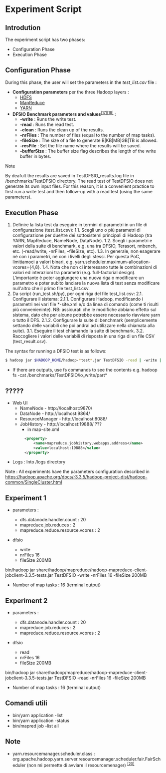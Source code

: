 # Experiment Script

## Introdution <a name="scriptintro"></a>
The experiment script has two phases:
* Configuration Phase
* Execution Phase

## Configuration Phase <a name="confphase"></a>
During this phase, the user will set the parameters in the *test_list.csv* file :
* **Configuration parameters** per the three Hadoop layers :
    * [HDFS](Parameters.md#hdfsparanalysis)
    * [MapReduce](Parameters.md#maprredparanalysis)
    * [YARN](Parameters.md#yarnparanalysis)
* **DFSIO Benchmark parameters and values**<sup>[[17]](References.md#dfsio)</sup><sup>[[18]](References.md#benchmark)</sup> :
  * **-write** : Runs the write test.
  * **-read** : Runs the read test.
  * **-clean** : Runs the clean up of the results.
  * **-nrFiles** : The number of files (equal to the number of map tasks).
  * **-fileSize** : The size of a file to generate B|KB|MB|GB|TB is allowed.
  * **-resFile** : Set the file name where the results will be saved.
  * **-bufferSize** : The buffer size flag describes the length of the write buffer in bytes.

> [!NOTE]
> By deafult the results are saved in TestDFSIO_results.log file in /benchmarks/TestDFSIO directory.
> The read test of TestDFSIO does not generate its own input files. For this reason, it is a convenient practice to first run a write test and then follow-up with a read test (using the same parameters).


## Execution Phase <a name="exphase"></a>



1. Definire la lista test da eseguire in termini di parametri in un file di configurazione (test_list.csv):
    1.1. Scegli uno o più parametri di configurazione per due/tre dei sottosistemi principali di Hadoop (tra YARN, MapReduce, NameNode, DataNode).
    1.2. Scegli i parametri e valori della suite di benchmark, e.g. una tra DFSIO, Terasort, nnbench, etc. (-read/write, -nrFiles, –fileSize, etc).
    1.3. In generale, non esagerare nè con i parametri, nè con i livelli degli stessi. Per questa PoC, limitiamoci a valori binari, e.g. yarn.scheduler.maximum-allocation-vcores={4,8}.
    1.4. Nota che non ci interessano tutte le combinazioni di valori ed interazioni tra parametri (e.g. full-factorial design). L'importante è poter aggiungere una nuova riga o modificare un parametro e poter subito lanciare la nuova lista di test senza modificare null'altro che il primo file test_list.csv.
2. Da script (run_test.sh/py), per ogni riga del file test_list.csv:
    2.1. Configurare il sistema:
        2.1.1. Configurare Hadoop, modificando i parametri nei vari file *-site.xml e/o da linea di comando (come ti risulti più convenieninte). NB: assicurati che le modifiche abbiano effetto sul sistema, dato che per alcune potrebbe essere necessario riavviare yarn o tutto il DFS.
        2.1.2. Configurare la suite di benchmark (semplicemente settando delle variabili che poi andrai ad utilizzare nella chiamata alla suite).
    3.1. Eseguire il test chiamando la suite di benchmark.
    3.2. Raccogliere i valori delle variabili di risposta in una riga di un file CSV (test_result.csv).



The syntax for running a DFSIO test is as follows:

```bash
$ hadoop jar $HADOOP_HOME/hadoop-*test*.jar TestDFSIO -read | -write | -clean [-nrFiles N] [-fileSize MB] [-resFile resultFileName] [-bufferSize Bytes]
```

* If there are outputs, use fs commands to see the contents e.g.
hadoop fs -cat /benchmarks/TestDFSIO/io_write/part*



## ?????
* Web UI
  * NameNode - http://localhost:9870/
  * DataNode -  http://localhost:9864/
  * ResourceManager - http://localhost:8088/
  * JobHistory - http://localhost:19888/ ???
      * in map-site.xml
      ```xml
        <property>
            <name>mapreduce.jobhistory.webapps.address</name>
            <value>localhost:19888</value>
        </property>
      ```
* Logs : Into /logs directory



Note : All experiments have the parameters configuration described in https://hadoop.apache.org/docs/r3.3.5/hadoop-project-dist/hadoop-common/SingleCluster.html


## Experiment 1
* parameters : 
  * dfs.datanode.handler.count : 20 
  * mapreduce.job.reduces : 2
  * mapreduce.reduce.resource.vcores : 2

* dfsio
  * write
  * nrFiles 16
  * fileSize 200MB

bin/hadoop jar share/hadoop/mapreduce/hadoop-mapreduce-client-jobclient-3.3.5-tests.jar TestDFSIO -write -nrFiles 16 -fileSize 200MB

* Number of map tasks : 16 (terminal output)


## Experiment 2

* parameters : 
  * dfs.datanode.handler.count : 20 
  * mapreduce.job.reduces : 2
  * mapreduce.reduce.resource.vcores : 2

* dfsio
  * read
  * nrFiles 16
  * fileSize 200MB

bin/hadoop jar share/hadoop/mapreduce/hadoop-mapreduce-client-jobclient-3.3.5-tests.jar TestDFSIO -read -nrFiles 16 -fileSize 200MB

* Number of map tasks : 16 (terminal output)



## Comandi utili
* bin/yarn application -list
* bin/yarn application -status <appID>
* bin/mapred job -list all

## Note
* yarn.resourcemanager.scheduler.class : org.apache.hadoop.yarn.server.resourcemanager.scheduler.fair.FairScheduler (non mi permette di avviare il resourcemenager) <sup>[[20]](References.md#fair_scheduler)</sup>